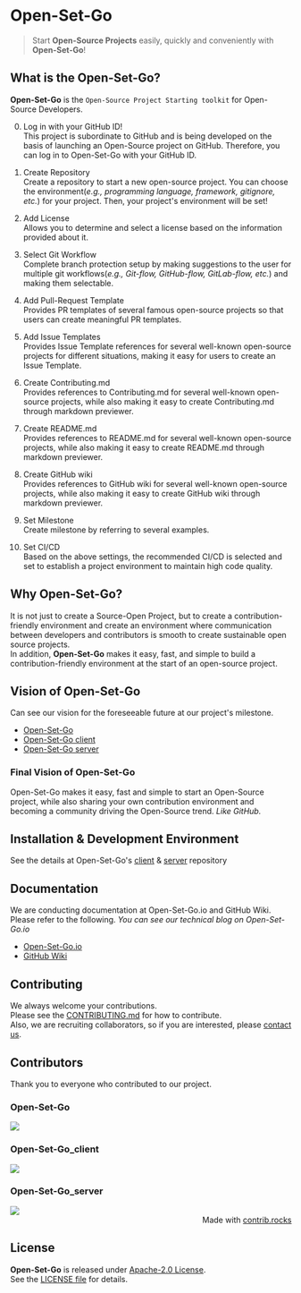 # Open-Set-Go
> Start **Open-Source Projects** easily, quickly and conveniently with **Open-Set-Go**!

## What is the **Open-Set-Go**?
**Open-Set-Go** is the `Open-Source Project Starting toolkit` for Open-Source Developers.

0. Log in with your GitHub ID! <br>
This project is subordinate to GitHub and is being developed on the basis of launching an Open-Source project on GitHub. Therefore, you can log in to Open-Set-Go with your GitHub ID.

1. Create Repository <br>
Create a repository to start a new open-source project. You can choose the environment(_e.g., programming language, framework, gitignore, etc._) for your project. Then, your project's environment will be set!

2. Add License <br>
Allows you to determine and select a license based on the information provided about it.

3. Select Git Workflow <br>
Complete branch protection setup by making suggestions to the user for multiple git workflows(_e.g., Git-flow, GitHub-flow, GitLab-flow, etc._) and making them selectable.

4. Add Pull-Request Template <br>
Provides PR templates of several famous open-source projects so that users can create meaningful PR templates.

5. Add Issue Templates <br>
Provides Issue Template references for several well-known open-source projects for different situations, making it easy for users to create an Issue Template.

6. Create Contributing.md <br>
Provides references to Contributing.md for several well-known open-source projects, while also making it easy to create Contributing.md through markdown previewer.

7. Create README.md <br>
Provides references to README.md for several well-known open-source projects, while also making it easy to create README.md through markdown previewer.

8. Create GitHub wiki <br>
Provides references to GitHub wiki for several well-known open-source projects, while also making it easy to create GitHub wiki through markdown previewer.

9. Set Milestone <br>
Create milestone by referring to several examples.

10. Set CI/CD <br>
Based on the above settings, the recommended CI/CD is selected and set to establish a project environment to maintain high code quality.

## Why **Open-Set-Go**?
It is not just to create a Source-Open Project, but to create a contribution-friendly environment and create an environment where communication between developers and contributors is smooth to create sustainable open source projects. <br>
In addition, **Open-Set-Go** makes it easy, fast, and simple to build a contribution-friendly environment at the start of an open-source project.

## Vision of **Open-Set-Go**
Can see our vision for the foreseeable future at our project's milestone. <br>
- <a href="https://github.com/AgainIoT/Open-Set-Go/milestones">Open-Set-Go</a>
- <a href="https://github.com/AgainIoT/Open-Set-Go_client/milestones">Open-Set-Go client</a>
- <a href="https://github.com/AgainIoT/Open-Set-Go_server/milestones">Open-Set-Go server</a>

### Final Vision of Open-Set-Go
Open-Set-Go makes it easy, fast and simple to start an Open-Source project, while also sharing your own contribution environment and becoming a community driving the Open-Source trend. *Like GitHub.*

## Installation & Development Environment
See the details at Open-Set-Go's <a href="https://github.com/AgainIoT/Open-Set-Go_client">client</a> & <a href="https://github.com/AgainIoT/Open-Set-Go_server">server</a> repository

## Documentation
We are conducting documentation at Open-Set-Go.io and GitHub Wiki. Please refer to the following. *You can see our technical blog on Open-Set-Go.io*

- <a href="">Open-Set-Go.io</a>
- <a href="https://github.com/AgainIoT/Open-Set-Go/wiki">GitHub Wiki</a>

## Contributing
We always welcome your contributions. <br>
Please see the <a href="./CONTRIBUTING.md">CONTRIBUTING.md</a> for how to contribute. <br>
Also, we are recruiting collaborators, so if you are interested, please [contact us](mailto:yunminwo1211@gmail.com).

## Contributors
Thank you to everyone who contributed to our project.

### Open-Set-Go
<a href="https://github.com/AgainIoT/Open-Set-Go/graphs/contributors">
  <img src="https://contrib.rocks/image?repo=AgainIoT/Open-Set-Go"/>
</a>

### Open-Set-Go_client
<a href="https://github.com/AgainIoT/Open-Set-Go_client/graphs/contributors">
  <img src="https://contrib.rocks/image?repo=AgainIoT/Open-Set-Go_client"/>
</a>

### Open-Set-Go_server
<a href="https://github.com/AgainIoT/Open-Set-Go_server/graphs/contributors">
  <img src="https://contrib.rocks/image?repo=AgainIoT/Open-Set-Go_server"/>
</a>
<div style="text-align: right">Made with <a href="https://contrib.rocks">contrib.rocks</a></div>

## License
**Open-Set-Go** is released under <a href="https://www.apache.org/licenses/LICENSE-2.0">Apache-2.0 License</a>.<br>
See the <a href="./LICENSE">LICENSE file</a> for details.
